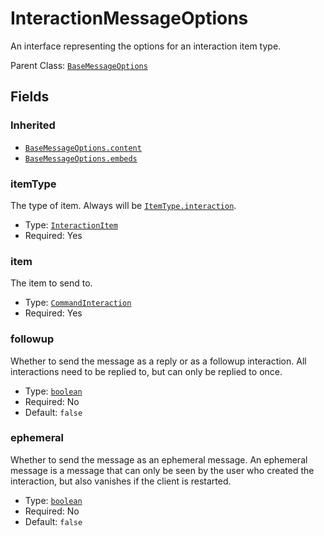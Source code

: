 # InteractionMessageOptions

An interface representing the options for an interaction item type.

Parent Class: [`BaseMessageOptions`](base-message-options.md)

## Fields

### Inherited

* [`BaseMessageOptions.content`](base-message-options.md#content)
* [`BaseMessageOptions.embeds`](base-message-options.md#embeds)

### itemType

The type of item. Always will be [`ItemType.interaction`](item-type.md#interaction).

* Type: [`InteractionItem`](interaction-item.md)
* Required: Yes

### item

The item to send to.

* Type: [`CommandInteraction`](https://discord.js.org/#/docs/main/stable/class/CommandInteraction)
* Required: Yes

### followup

Whether to send the message as a reply or as a followup interaction. All interactions need to be replied to, but can
only be replied to once.

* Type: [`boolean`](https://developer.mozilla.org/en-US/docs/Web/JavaScript/Reference/Global_Objects/Boolean)
* Required: No
* Default: `false`

### ephemeral

Whether to send the message as an ephemeral message. An ephemeral message is a message that can only be seen by the user
who created the interaction, but also vanishes if the client is restarted.

* Type: [`boolean`](https://developer.mozilla.org/en-US/docs/Web/JavaScript/Reference/Global_Objects/Boolean)
* Required: No
* Default: `false`